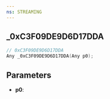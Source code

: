 ```yaml
---
ns: STREAMING
---
```

## _0xC3F09DE9D6D17DDA

```c
// 0xC3F09DE9D6D17DDA
Any _0xC3F09DE9D6D17DDA(Any p0);
```

## Parameters
* **p0**:
